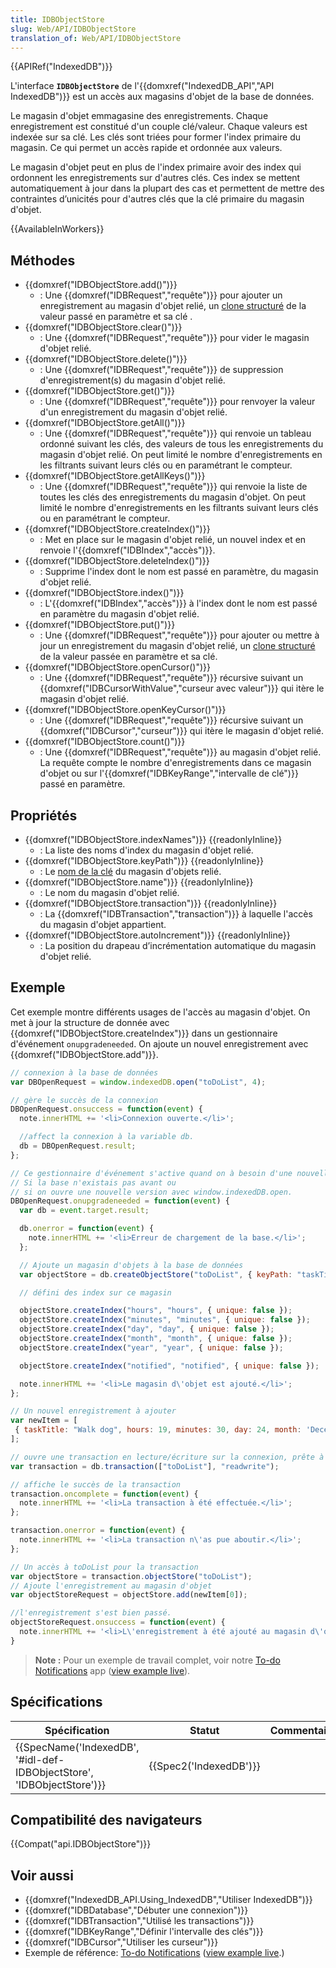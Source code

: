 ```yaml
---
title: IDBObjectStore
slug: Web/API/IDBObjectStore
translation_of: Web/API/IDBObjectStore
---
```

{{APIRef("IndexedDB")}}

L'interface **`IDBObjectStore`** de l'{{domxref("IndexedDB_API","API IndexedDB")}} est un accès aux magasins d'objet de la base de données.

Le magasin d'objet emmagasine des enregistrements. Chaque enregistrement est constitué d'un couple clé/valeur. Chaque valeurs est indexée sur sa clé. Les clés sont triées pour former l'index primaire du magasin. Ce qui permet un accès rapide et ordonnée aux valeurs.

Le magasin d'objet peut en plus de l'index primaire avoir des index qui ordonnent les enregistrements sur d'autres clés. Ces index se mettent automatiquement à jour dans la plupart des cas et permettent de mettre des contraintes d’unicités pour d'autres clés que la clé primaire du magasin d'objet.

{{AvailableInWorkers}}

## Méthodes

- {{domxref("IDBObjectStore.add()")}}
  - : Une {{domxref("IDBRequest","requête")}} pour ajouter un enregistrement au magasin d'objet relié, un [clone structuré](http://www.whatwg.org/specs/web-apps/current-work/multipage/common-dom-interfaces.html#structured-clone) de la valeur passé en paramètre et sa clé .
- {{domxref("IDBObjectStore.clear()")}}
  - : Une {{domxref("IDBRequest","requête")}} pour vider le magasin d'objet relié.
- {{domxref("IDBObjectStore.delete()")}}
  - : Une {{domxref("IDBRequest","requête")}} de suppression d'enregistrement(s) du magasin d'objet relié.
- {{domxref("IDBObjectStore.get()")}}
  - : Une {{domxref("IDBRequest","requête")}} pour renvoyer la valeur d'un enregistrement du magasin d'objet relié.
- {{domxref("IDBObjectStore.getAll()")}}
  - : Une {{domxref("IDBRequest","requête")}} qui renvoie un tableau ordonné suivant les clés, des valeurs de tous les enregistrements du magasin d'objet relié. On peut limité le nombre d'enregistrements en les filtrants suivant leurs clés ou en paramétrant le compteur.
- {{domxref("IDBObjectStore.getAllKeys()")}}
  - : Une {{domxref("IDBRequest","requête")}} qui renvoie la liste de toutes les clés des enregistrements du magasin d'objet. On peut limité le nombre d'enregistrements en les filtrants suivant leurs clés ou en paramétrant le compteur.
- {{domxref("IDBObjectStore.createIndex()")}}
  - : Met en place sur le magasin d'objet relié, un nouvel index et en renvoie l'{{domxref("IDBIndex","accès")}}.
- {{domxref("IDBObjectStore.deleteIndex()")}}
  - : Supprime l'index dont le nom est passé en paramètre, du magasin d'objet relié.
- {{domxref("IDBObjectStore.index()")}}
  - : L'{{domxref("IDBIndex","accès")}} à l'index dont le nom est passé en paramètre du magasin d'objet relié.
- {{domxref("IDBObjectStore.put()")}}
  - : Une {{domxref("IDBRequest","requête")}} pour ajouter ou mettre à jour un enregistrement du magasin d'objet relié, un [clone structuré](http://www.whatwg.org/specs/web-apps/current-work/multipage/common-dom-interfaces.html#structured-clone) de la valeur passée en paramètre et sa clé.
- {{domxref("IDBObjectStore.openCursor()")}}
  - : Une {{domxref("IDBRequest","requête")}} récursive suivant un {{domxref("IDBCursorWithValue","curseur avec valeur")}} qui itère le magasin d'objet relié.
- {{domxref("IDBObjectStore.openKeyCursor()")}}
  - : Une {{domxref("IDBRequest","requête")}} récursive suivant un {{domxref("IDBCursor","curseur")}} qui itère le magasin d'objet relié.
- {{domxref("IDBObjectStore.count()")}}
  - : Une {{domxref("IDBRequest","requête")}} au magasin d'objet relié. La requête compte le nombre d'enregistrements dans ce magasin d'objet ou sur l'{{domxref("IDBKeyRange","intervalle de clé")}} passé en paramètre.

## Propriétés

- {{domxref("IDBObjectStore.indexNames")}} {{readonlyInline}}
  - : La liste des noms d'index du magasin d'objet relié.
- {{domxref("IDBObjectStore.keyPath")}} {{readonlyInline}}
  - : Le [nom de la clé](/fr/docs/Web/API/IndexedDB_API/Basic_Concepts_Behind_IndexedDB#gloss_keypath) du magasin d'objets relié.
- {{domxref("IDBObjectStore.name")}} {{readonlyInline}}
  - : Le nom du magasin d'objet relié.
- {{domxref("IDBObjectStore.transaction")}} {{readonlyInline}}
  - : La {{domxref("IDBTransaction","transaction")}} à laquelle l'accès du magasin d'objet appartient.
- {{domxref("IDBObjectStore.autoIncrement")}} {{readonlyInline}}
  - : La position du drapeau d’incrémentation automatique du magasin d'objet relié.

<!---->

## Exemple

Cet exemple montre différents usages de l'accès au magasin d'objet. On met à jour la structure de donnée avec {{domxref("IDBObjectStore.createIndex")}} dans un gestionnaire d'événement `onupgradeneeded`. On ajoute un nouvel enregistrement avec {{domxref("IDBObjectStore.add")}}.

```js
// connexion à la base de données
var DBOpenRequest = window.indexedDB.open("toDoList", 4);

// gère le succès de la connexion
DBOpenRequest.onsuccess = function(event) {
  note.innerHTML += '<li>Connexion ouverte.</li>';

  //affect la connexion à la variable db.
  db = DBOpenRequest.result;
};

// Ce gestionnaire d'événement s'active quand on à besoin d'une nouvelle version de la base de donnée.
// Si la base n'existais pas avant ou
// si on ouvre une nouvelle version avec window.indexedDB.open.
DBOpenRequest.onupgradeneeded = function(event) {
  var db = event.target.result;

  db.onerror = function(event) {
    note.innerHTML += '<li>Erreur de chargement de la base.</li>';
  };

  // Ajoute un magasin d'objets à la base de données
  var objectStore = db.createObjectStore("toDoList", { keyPath: "taskTitle" });

  // défini des index sur ce magasin

  objectStore.createIndex("hours", "hours", { unique: false });
  objectStore.createIndex("minutes", "minutes", { unique: false });
  objectStore.createIndex("day", "day", { unique: false });
  objectStore.createIndex("month", "month", { unique: false });
  objectStore.createIndex("year", "year", { unique: false });

  objectStore.createIndex("notified", "notified", { unique: false });

  note.innerHTML += '<li>Le magasin d\'objet est ajouté.</li>';
};

// Un nouvel enregistrement à ajouter
var newItem = [
 { taskTitle: "Walk dog", hours: 19, minutes: 30, day: 24, month: 'December', year: 2013, notified: "no" }
];

// ouvre une transaction en lecture/écriture sur la connexion, prête à ajouter l'enregistrement.
var transaction = db.transaction(["toDoList"], "readwrite");

// affiche le succès de la transaction
transaction.oncomplete = function(event) {
  note.innerHTML += '<li>La transaction à été effectuée.</li>';
};

transaction.onerror = function(event) {
  note.innerHTML += '<li>La transaction n\'as pue aboutir.</li>';
};

// Un accès à toDoList pour la transaction
var objectStore = transaction.objectStore("toDoList");
// Ajoute l'enregistrement au magasin d'objet
var objectStoreRequest = objectStore.add(newItem[0]);

//l'enregistrement s'est bien passé.
objectStoreRequest.onsuccess = function(event) {
  note.innerHTML += '<li>L\'enregistrement à été ajouté au magasin d\'objet.</li>';
}
```

> **Note :** Pour un exemple de travail complet, voir notre [To-do Notifications](https://github.com/mdn/to-do-notifications/) app ([view example live](http://mdn.github.io/to-do-notifications/)).

## Spécifications

| Spécification                                                                                | Statut                       | Commentaire |
| -------------------------------------------------------------------------------------------- | ---------------------------- | ----------- |
| {{SpecName('IndexedDB', '#idl-def-IDBObjectStore', 'IDBObjectStore')}} | {{Spec2('IndexedDB')}} |             |

## Compatibilité des navigateurs

{{Compat("api.IDBObjectStore")}}

## Voir aussi

- {{domxref("IndexedDB_API.Using_IndexedDB","Utiliser IndexedDB")}}
- {{domxref("IDBDatabase","Débuter une connexion")}}
- {{domxref("IDBTransaction","Utilisé les transactions")}}
- {{domxref("IDBKeyRange","Définir l'intervalle des clés")}}
- {{domxref("IDBCursor","Utiliser les curseur")}}
- Exemple de référence: [To-do Notifications](https://github.com/mdn/to-do-notifications/tree/gh-pages) ([view example live](http://mdn.github.io/to-do-notifications/).)
